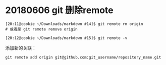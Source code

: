 # 20180606 git 删除remote

```shell
[20:11@cookie ~/Downloads/markdown #14]$ git remote rm origin 
# 或者是 git remote remove origin

[20:12@cookie ~/Downloads/markdown #15]$ git remote -v
```

添加新的关联：

```shell
git remote add origin git@github.com:git_username/repository_name.git
```

